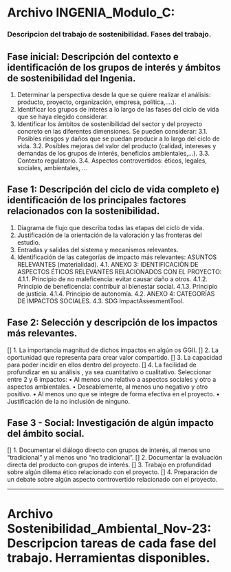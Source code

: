 # **Archivo INGENIA_Modulo_C:**
### Descripcion del trabajo de sostenibilidad. Fases del trabajo.

## Fase inicial: Descripción del contexto e identificación de los grupos de interés y ámbitos de sostenibilidad del Ingenia.
1. Determinar la perspectiva desde la que se quiere realizar el análisis: producto, proyecto, organización, empresa, política,….).
2. Identificar los grupos de interés a lo largo de las fases del ciclo de vida que se haya elegido considerar.
3. Identificar los ámbitos de sostenibilidad del sector y del proyecto concreto en las diferentes dimensiones. Se pueden considerar:
   3.1. Posibles riesgos y daños que se puedan producir a lo largo del ciclo de vida.
   3.2. Posibles mejoras del valor del producto (calidad, intereses y demandas de los grupos de interés, beneficios ambientales,...).
   3.3. Contexto regulatorio.
   3.4. Aspectos controvertidos: éticos, legales, sociales, ambientales, ...

## Fase 1: Descripción del ciclo de vida completo e) identificación de los principales factores relacionados con la sostenibilidad.
1. Diagrama de flujo que describa todas las etapas del ciclo de vida.
2. Justificación de la orientación de la valoración y las fronteras del estudio.
3. Entradas y salidas del sistema y mecanismos relevantes.
4. Identificación de las categorías de impacto más relevantes: ASUNTOS RELEVANTES (materialidad).
   4.1. ANEXO 3: IDENTIFICACIÓN DE ASPECTOS ÉTICOS RELEVANTES RELACIONADOS CON EL PROYECTO:
      4.1.1. Principio de no maleficencia: evitar causar daño a otros.
      4.1.2. Principio de beneficencia: contribuir al bienestar social.
      4.1.3. Principio de justicia.
      4.1.4. Principio de autonomía.
   4.2. ANEXO 4: CATEGORÍAS DE IMPACTOS SOCIALES.
   4.3. SDG ImpactAssesmentTool.

## Fase 2: Selección y descripción de los impactos más relevantes.
[]  1. La importancia magnitud de dichos impactos en algún os GGII.
[]  2. La oportunidad que representa para crear valor compartido.
[]  3. La capacidad para poder incidir en ellos dentro del proyecto.
[]  4. La facilidad de profundizar en su análisis , ya sea cuantitativo o cualitativo.
  Seleccionar entre 2 y 6 impactos:
    • Al menos uno relativo a aspectos sociales y otro a aspectos ambientales.
    • Deseablemente, al menos uno negativo y otro positivo.
    • Al menos uno que se integre de forma efectiva en el proyecto.
    • Justificación de la no inclusión de ninguno.

## Fase 3 - Social: Investigación de algún impacto del ámbito social.
[]  1. Documentar el diálogo directo con grupos de interés, al menos uno “tradicional” y al menos uno “no tradicional”.
[]  2. Documentar la evaluación directa del producto con grupos de interés.
[]  3. Trabajo en profundidad sobre algún dilema ético relacionado con el proyecto.
[]  4. Preparación de un debate sobre algún aspecto controvertido relacionado con el proyecto.

------------------------------------------------------------------------------------------------------------------------

# **Archivo** Sostenibilidad_Ambiental_Nov-23: Descripcion tareas de cada fase del trabajo. Herramientas disponibles.
